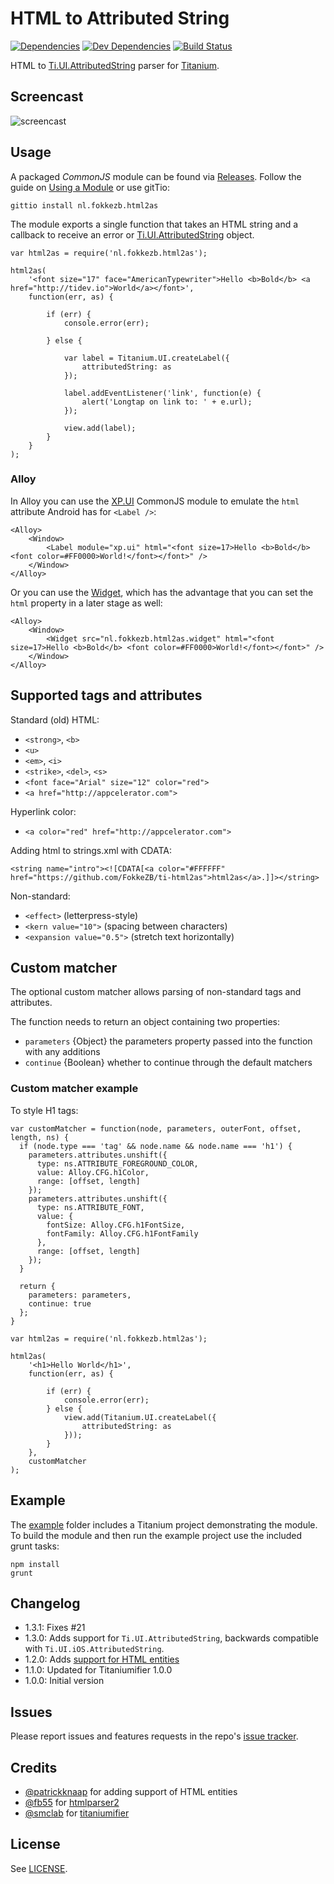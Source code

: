 # HTML to Attributed String

[![Dependencies](https://david-dm.org/fokkezb/ti-html2as/status.svg?style=flat-square)](https://david-dm.org/fokkezb/ti-html2as#info=dependencies)
[![Dev Dependencies](https://david-dm.org/fokkezb/ti-html2as/dev-status.svg?style=flat-square)](https://david-dm.org/fokkezb/ti-html2as#info=devDependencies) [![Build Status](https://travis-ci.org/FokkeZB/ti-html2as.svg?branch=master)](https://travis-ci.org/FokkeZB/ti-html2as)

HTML to [Ti.UI.AttributedString](http://docs.appcelerator.com/platform/latest/#!/api/Titanium.UI.AttributedString) parser for [Titanium](http://appcelerator.com/titanium).

## Screencast

![screencast](screencast.gif)

## Usage
A packaged *CommonJS* module can be found via [Releases](https://github.com/fokkezb/ti-html2as/releases). Follow the guide on [Using a Module](http://docs.appcelerator.com/titanium/latest/#!/guide/Using_a_Module) or use gitTio:

	gittio install nl.fokkezb.html2as

The module exports a single function that takes an HTML string and a callback to receive an error or [Ti.UI.AttributedString](http://docs.appcelerator.com/platform/latest/#!/api/Titanium.UI.AttributedString) object.

```
var html2as = require('nl.fokkezb.html2as');

html2as(
	'<font size="17" face="AmericanTypewriter">Hello <b>Bold</b> <a href="http://tidev.io">World</a></font>',
	function(err, as) {

		if (err) {
			console.error(err);

		} else {

			var label = Titanium.UI.createLabel({
				attributedString: as
			});

			label.addEventListener('link', function(e) {
				alert('Longtap on link to: ' + e.url);
			});

			view.add(label);
		}
	}
);
```

### Alloy

In Alloy you can use the [XP.UI](https://github.com/FokkeZB/UTiL/blob/master/docs/xp.ui.md#tag-label) CommonJS module to emulate the `html` attribute Android has for `<Label />`:

```
<Alloy>
	<Window>
		<Label module="xp.ui" html="<font size=17>Hello <b>Bold</b> <font color=#FF0000>World!</font></font>" />
	</Window>
</Alloy>
```

Or you can use the [Widget](https://github.com/FokkeZB/nl.fokkezb.html2as.widget), which has the advantage that you can set the `html` property in a later stage as well:

```
<Alloy>
	<Window>
		<Widget src="nl.fokkezb.html2as.widget" html="<font size=17>Hello <b>Bold</b> <font color=#FF0000>World!</font></font>" />
	</Window>
</Alloy>
```

## Supported tags and attributes

Standard (old) HTML:

* `<strong>`, `<b>`
* `<u>`
* `<em>`, `<i>`
* `<strike>`, `<del>`, `<s>`
* `<font face="Arial" size="12" color="red">`
* `<a href="http://appcelerator.com">`

Hyperlink color:

* `<a color="red" href="http://appcelerator.com">`

Adding html to strings.xml with CDATA:

`<string name="intro"><![CDATA[<a color="#FFFFFF" href="https://github.com/FokkeZB/ti-html2as">html2as</a>.]]></string>`

Non-standard:

* `<effect>` (letterpress-style)
* `<kern value="10">` (spacing between characters)
* `<expansion value="0.5">` (stretch text horizontally)

## Custom matcher
The optional custom matcher allows parsing of non-standard tags and attributes.

The function needs to return an object containing two properties:

* `parameters` {Object} the parameters property passed into the function with any additions
* `continue` {Boolean} whether to continue through the default matchers

### Custom matcher example
To style H1 tags:

```
var customMatcher = function(node, parameters, outerFont, offset, length, ns) {
  if (node.type === 'tag' && node.name && node.name === 'h1') {
    parameters.attributes.unshift({
      type: ns.ATTRIBUTE_FOREGROUND_COLOR,
      value: Alloy.CFG.h1Color,
      range: [offset, length]
    });
    parameters.attributes.unshift({
      type: ns.ATTRIBUTE_FONT,
      value: {
        fontSize: Alloy.CFG.h1FontSize,
        fontFamily: Alloy.CFG.h1FontFamily
      },
      range: [offset, length]
    });
  }

  return {
    parameters: parameters,
    continue: true
  };
}

var html2as = require('nl.fokkezb.html2as');

html2as(
	'<h1>Hello World</h1>',
	function(err, as) {

		if (err) {
			console.error(err);
		} else {
			view.add(Titanium.UI.createLabel({
				attributedString: as
			}));
		}
	},
	customMatcher
);
```

## Example
The [example](example) folder includes a Titanium project demonstrating the module. To build the module and then run the example project use the included grunt tasks:

```
npm install
grunt
```

## Changelog

* 1.3.1: Fixes #21
* 1.3.0: Adds support for `Ti.UI.AttributedString`, backwards compatible with `Ti.UI.iOS.AttributedString`.
* 1.2.0: Adds [support for HTML entities](https://github.com/FokkeZB/ti-html2as/pull/5)
* 1.1.0: Updated for Titaniumifier 1.0.0
* 1.0.0: Initial version

## Issues

Please report issues and features requests in the repo's [issue tracker](https://github.com/fokkezb/ti-html2as/issues).


## Credits

* [@patrickknaap](https://github.com/patrickknaap) for adding support of HTML entities
* [@fb55](https://github.com/fb55) for [htmlparser2](https://github.com/fb55/htmlparser2)
* [@smclab](https://github.com/smclab/titaniumifier) for [titaniumifier](https://github.com/smclab/titaniumifier)


## License

See [LICENSE](LICENSE).
